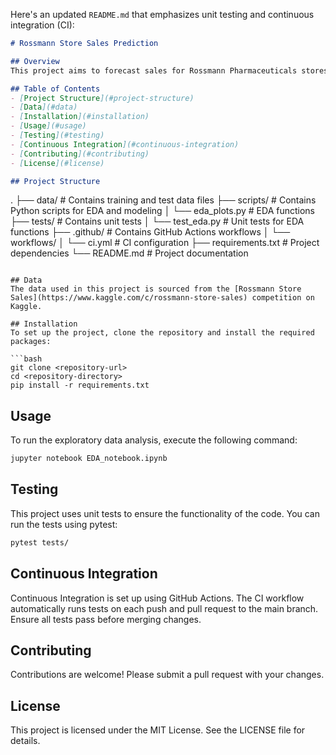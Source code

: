 Here's an updated `README.md` that emphasizes unit testing and continuous integration (CI):

```markdown
# Rossmann Store Sales Prediction

## Overview
This project aims to forecast sales for Rossmann Pharmaceuticals stores across various cities using machine learning techniques. It includes exploratory data analysis (EDA) to understand customer purchasing behavior and the factors influencing sales.

## Table of Contents
- [Project Structure](#project-structure)
- [Data](#data)
- [Installation](#installation)
- [Usage](#usage)
- [Testing](#testing)
- [Continuous Integration](#continuous-integration)
- [Contributing](#contributing)
- [License](#license)

## Project Structure
```
.
├── data/                  # Contains training and test data files
├── scripts/               # Contains Python scripts for EDA and modeling
│   └── eda_plots.py      # EDA functions
├── tests/                 # Contains unit tests
│   └── test_eda.py       # Unit tests for EDA functions
├── .github/               # Contains GitHub Actions workflows
│   └── workflows/
│       └── ci.yml        # CI configuration
├── requirements.txt       # Project dependencies
└── README.md              # Project documentation
```

## Data
The data used in this project is sourced from the [Rossmann Store Sales](https://www.kaggle.com/c/rossmann-store-sales) competition on Kaggle.

## Installation
To set up the project, clone the repository and install the required packages:

```bash
git clone <repository-url>
cd <repository-directory>
pip install -r requirements.txt
```

## Usage
To run the exploratory data analysis, execute the following command:

```bash
jupyter notebook EDA_notebook.ipynb
```

## Testing
This project uses unit tests to ensure the functionality of the code. You can run the tests using pytest:

```bash
pytest tests/
```

## Continuous Integration
Continuous Integration is set up using GitHub Actions. The CI workflow automatically runs tests on each push and pull request to the main branch. Ensure all tests pass before merging changes.

## Contributing
Contributions are welcome! Please submit a pull request with your changes.

## License
This project is licensed under the MIT License. See the LICENSE file for details.
